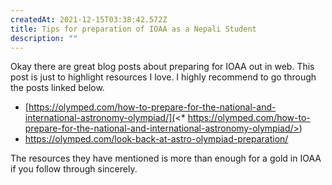 ```yaml
---
createdAt: 2021-12-15T03:38:42.572Z
title: Tips for preparation of IOAA as a Nepali Student
description: ""
---
```

Okay there are great blog posts about preparing for IOAA out in web. This post is just to highlight resources I love. I highly recommend to go through the posts linked below.

* [https://olymped.com/how-to-prepare-for-the-national-and-international-astronomy-olympiad/](<* https://olymped.com/how-to-prepare-for-the-national-and-international-astronomy-olympiad/>)
* <https://olymped.com/look-back-at-astro-olympiad-preparation/>

The resources they have mentioned is more than enough for a gold in IOAA if you follow through sincerely.
